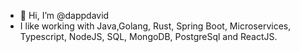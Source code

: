 - 👋 Hi, I’m @dappdavid
- I like working with Java,Golang, Rust, Spring Boot, Microservices, Typescript, NodeJS, SQL, MongoDB, PostgreSql and ReactJS.
